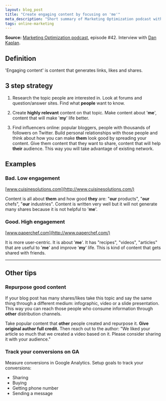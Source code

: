 ```yaml
---
layout: blog_post
title: "Create engaging content by focusing on 'me'"
meta_description: "Short summary of Marketing Optimization podcast with tips on how to create engaging content by focusing on 'me'."
tags: online-marketing
---
```


**Source:** [Marketing Optimization podcast](http://marketingoptimization.tv/dan-kaplan-periscopeup-llc-how-to-write-great-website-content/), episode #42. Interview with [Dan Kaplan](http://www.periscopeup.com/).

## Definition

'Engaging content' is content that generates links, likes and shares.

## 3 step strategy

1. Research the topic people are interested in. Look at forums and question/answer sites. Find what **people** want to know.

1. Create **highly relevant** content on that topic. Make content about '**me**', content that will make '**my**' life better.

1. Find influencers online: popular bloggers, people with thousands of followers on Twitter.
Build personal relationships with those people and think about how you can make **them** look good by spreading your content. Give them content that they want to share, content that will help **their** audience. This way you will take advantage of existing network.

## Examples

### Bad. Low engagement

[www.cuisinesolutions.com](http://www.cuisinesolutions.com/)

Content is all about **them** and how good **they** are: "**our** products", "**our** chefs", "**our** industries". Content is written very well but it will not generate many shares because it is not helpful to '**me**'.

### Good. High engagement

[www.paperchef.com](http://www.paperchef.com/)

It is more user-centric. It is about '**me**'. It has "recipes", "videos", "articles" that are useful to '**me**' and improve '**my**' life. This is kind of content that gets shared with friends.

------

## Other tips

### Repurpose good content

If your blog post has many shares/likes take this topic and say the same thing through a different medium: infographic, video or a slide presentation. This way you can reach those people who consume information through **other** distribution channels.

Take popular content that **other** people created and repurpose it. **Give original author full credit.** Then reach out to the author: "We liked your article so much that we created a video based on it. Please consider sharing it with your audience."

### Track your conversions on GA

Measure conversions in Google Analytics. Setup goals to track your conversions:

* Sharing
* Buying
* Getting phone number
* Sending a message